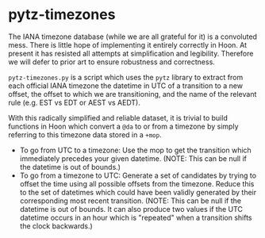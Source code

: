 # pytz-timezones
The IANA timezone database (while we are all grateful for it) is a convoluted mess.
There is little hope of implementing it entirely correctly in Hoon. At present it has resisted all attempts at simplification and legibility.
Therefore we will defer to prior art to ensure robustness and correctness. 

`pytz-timezones.py` is a script which uses the `pytz` library to extract from each official IANA timezone the datetime in UTC of a transition to a new offset,
the offset to which we are transitioning, and the name of the relevant rule (e.g. EST vs EDT or AEST vs AEDT).

With this radically simplified and reliable dataset, it is trivial to build functions in Hoon which convert a `@da` to or from a timezone by simply referring to this timezone data stored in a `+mop`.

- To go from UTC to a timezone: Use the mop to get the transition which immediately precedes your given datetime. (NOTE: This can be null if the datetime is out of bounds.)
- To go from a timezone to UTC: Generate a set of candidates by trying to offset the time using all possible offsets from the timezone. Reduce this to the set of datetimes which could have been validly generated by their corresponding most recent transition. (NOTE: This can be null if the datetime is out of bounds. It can also produce two values if the UTC datetime occurs in an hour which is "repeated" when a transition shifts the clock backwards.)
